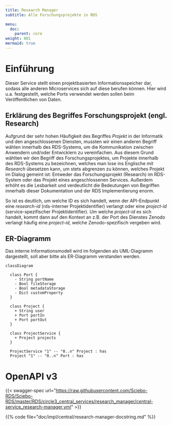 ```yaml
---
title: Research Manager
subtitle: Alle Forschungsprojekte in RDS

menu:
  doc:
    parent: core
weight: 801
mermaid: true
---
```


# Einführung

Dieser Service stellt einen projektbasierten Informationsspeicher dar, sodass alle anderen Microservices sich auf diese berufen können. Hier wird u.a. festgestellt, welche Ports verwendet werden sollen beim Veröffentlichen von Daten.

## Erklärung des Begriffes Forschungsprojekt (engl. Research)

Aufgrund der sehr hohen Häufigkeit des Begriffes *Projekt* in der Informatik und den angeschlossenen Diensten, mussten wir einen anderen Begriff wählen innerhalb des RDS-Systems, um die Kommunikation zwischen Anwendern und/oder Entwicklern zu vereinfachen. Aus diesem Grund wählten wir den Begriff des Forschungsprojektes, um Projekte innerhalb des RDS-Systems zu bezeichnen, welches man lose ins Englische mit *Research* übesetzen kann, um stets abgrenzen zu können, welches Projekt im Dialog gemeint ist: Entweder das Forschungsprojekt (Research) im RDS-System oder das Projekt eines angeschlossenen Services. Außerdem erhöht es die Lesbarkeit und verdeutlicht die Bedeutungen von Begriffen innerhalb dieser Dokumentation und der RDS Implementierung enorm.

So ist es deutlich, um welche ID es sich handelt, wenn der API-Endpunkt eine *research-id* (rds-interner Projektidentifier) verlangt oder eine *project-id* (service-spezifischer Projektidentifier). Um welche *project-id* es sich handelt, kommt dann auf den Kontext an z.B. der Port des Dienstes Zenodo verlangt häufig eine *project-id*, welche Zenodo-spezifisch vergeben wird.


## ER-Diagramm

Das interne Informationsmodell wird im folgenden als UML-Diagramm dargestellt, soll aber bitte als ER-Diagramm verstanden werden.

```mermaid
classDiagram

  class Port {
    - String portName
    - Bool fileStorage
    - Bool metadataStorage
    - Dict customProperty
  }

  class Project {
    + String user
    + Port portIn
    + Port portOut
  }

  class ProjectService {
    + Project projects
  }

  ProjectService "1" -- "0..n" Project : has
  Project "1" -- "0..n" Port : has
```

# OpenAPI v3

{{< swagger-spec url="https://raw.githubusercontent.com/Sciebo-RDS/Sciebo-RDS/master/RDS/circle3_central_services/research_manager/central-service_research-manager.yml"  >}}

{{% code file="doc/impl/central/research-manager-docstring.md" %}}
